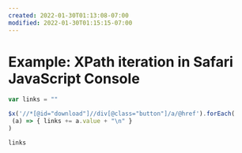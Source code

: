```yaml
---
created: 2022-01-30T01:13:08-07:00
modified: 2022-01-30T01:15:15-07:00
---
```


# Example: XPath iteration in Safari JavaScript Console

```javascript
var links = ""

$x('//*[@id="download"]//div[@class="button"]/a/@href').forEach(
 (a) => { links += a.value + "\n" }
)

links
```
